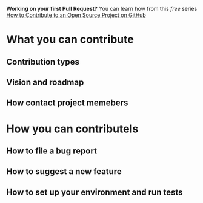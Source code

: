 **Working on your first Pull Request?** You can learn how from this *free* series [How to Contribute to an Open Source Project on GitHub](https://kcd.im/pull-request)

# What you can contribute 
## Contribution types

## Vision and roadmap

## How contact project memebers

# How you can contributels
## How to file a bug report

## How to suggest a new feature

## How to set up your environment and run tests


